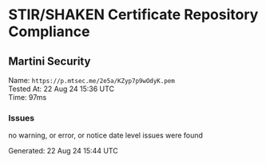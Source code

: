 # STIR/SHAKEN Certificate Repository Compliance

## Martini Security

Name: `https://p.mtsec.me/2e5a/KZyp7p9wOdyK.pem`\
Tested At: 22 Aug 24 15:36 UTC\
Time: 97ms

### Issues

no warning, or error, or notice date level issues were found

Generated: 22 Aug 24 15:44 UTC